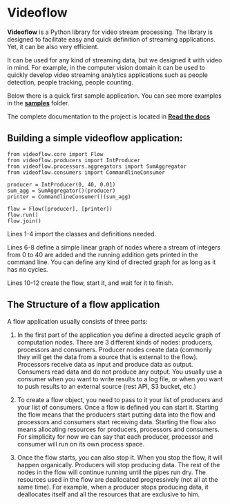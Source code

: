 # Videoflow

**Videoflow** is a Python library for video stream processing. The library is designed to facilitate easy and quick definition of streaming applications.  Yet, it can be also very efficient. 

It can be used for any kind of streaming data, but we designed it with video in mind.  For example, in the computer vision domain it can be used to quickly develop video streaming analytics applications such as people detection, people tracking, people counting.

Below there is a quick first sample application.  You can see more examples in the [**samples**](https://github.com/jadielam/videoflow/tree/master/samples) folder.  

The complete documentation to the project is located in [**Read the docs**](https://readthedocs.io/videoflow)

## Building a simple videoflow application:

```
from videoflow.core import Flow
from videoflow.producers import IntProducer
from videoflow.processors.aggregators import SumAggregator
from videoflow.consumers import CommandlineConsumer

producer = IntProducer(0, 40, 0.01)
sum_agg = SumAggregator()(producer)
printer = CommandlineConsumer()(sum_agg)

flow = Flow([producer], [printer])
flow.run()
flow.join()

```

Lines 1-4 import the classes and definitions needed.

Lines 6-8 define a simple linear graph of nodes where a stream of integers from 0 to 40 are added and the running addition gets printed in the command line.  You can define any kind of directed graph for as long as it has no cycles.

Lines 10-12 create the flow, start it, and wait for it to finish.

## The Structure of a flow application

A flow application usually consists of three parts:

1. In the first part of the application you define a directed acyclic graph of computation nodes. There are 3 different kinds of nodes: producers, processors and consumers.  Producer nodes create data (commonly they will get the data from a source that is external to the flow).  Processors receive data as input and produce data as output. Consumers read data and do not produce any output.  You usually use a consumer when you want to write results to a log file, or when you want to push results to an external source (rest API, S3 bucket, etc.)

2. To create a flow object, you need to pass to it your list of producers and your list of consumers. Once a flow is defined you can start it.  Starting the flow means that the producers start putting data into the flow and processors and consumers start receiving data.  Starting the flow also means allocating resources for producers, processors and consumers.  For simplicity for now we can say that each producer, processor and consumer will run on its own process space.

3. Once the flow starts, you can also stop it.  When you stop the flow, it will happen organically.  Producers will stop producing data.  The rest of the nodes in the flow will continue running until the pipes run dry.  The resources used in the flow are deallocated progressively (not all at the same time). For example, when a producer stops producing data, it deallocates itself and all the resources that are exclusive to him.  

